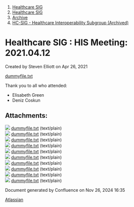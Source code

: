 1. [Healthcare SIG](index.html)
2. [Healthcare SIG](Healthcare-SIG_20545573.html)
3. [Archive](Archive_20562091.html)
4. [HC-SIG - Healthcare Interoperability Subgroup (Archived)](20545710.html)

# Healthcare SIG : HIS Meeting: 2021.04.12

Created by Steven Elliott on Apr 26, 2021

[dummyfile.txt](#)

Thank you to all who attended:

- Elisabeth Green
- Deniz Coskun

## Attachments:

![](images/icons/bullet_blue.gif) [dummyfile.txt](attachments/20554812/20563653.txt) (text/plain)  
![](images/icons/bullet_blue.gif) [dummyfile.txt](attachments/20554812/20563654.txt) (text/plain)  
![](images/icons/bullet_blue.gif) [dummyfile.txt](attachments/20554812/20563655.txt) (text/plain)  
![](images/icons/bullet_blue.gif) [dummyfile.txt](attachments/20554812/20563656.txt) (text/plain)  
![](images/icons/bullet_blue.gif) [dummyfile.txt](attachments/20554812/20563657.txt) (text/plain)  
![](images/icons/bullet_blue.gif) [dummyfile.txt](attachments/20554812/20563658.txt) (text/plain)  
![](images/icons/bullet_blue.gif) [dummyfile.txt](attachments/20554812/20563659.txt) (text/plain)  
![](images/icons/bullet_blue.gif) [dummyfile.txt](attachments/20554812/20563660.txt) (text/plain)  
![](images/icons/bullet_blue.gif) [dummyfile.txt](attachments/20554812/20563661.txt) (text/plain)  
![](images/icons/bullet_blue.gif) [dummyfile.txt](attachments/20554812/20563662.txt) (text/plain)

Document generated by Confluence on Nov 26, 2024 16:35

[Atlassian](http://www.atlassian.com/)
